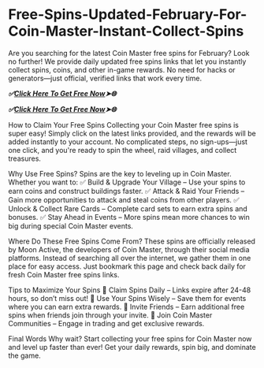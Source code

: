 # Free-Spins-Updated-February-For-Coin-Master-Instant-Collect-Spins

Are you searching for the latest Coin Master free spins for February? Look no further! We provide daily updated free spins links that let you instantly collect spins, coins, and other in-game rewards. No need for hacks or generators—just official, verified links that work every time.

***✅[Click Here To Get Free Now](https://btadeal.com/co3m7str/)➤🌐***

***✅[Click Here To Get Free Now](https://btadeal.com/co3m7str/)➤🌐***


How to Claim Your Free Spins
Collecting your Coin Master free spins is super easy! Simply click on the latest links provided, and the rewards will be added instantly to your account. No complicated steps, no sign-ups—just one click, and you're ready to spin the wheel, raid villages, and collect treasures.

Why Use Free Spins?
Spins are the key to leveling up in Coin Master. Whether you want to:
✅ Build & Upgrade Your Village – Use your spins to earn coins and construct buildings faster.
✅ Attack & Raid Your Friends – Gain more opportunities to attack and steal coins from other players.
✅ Unlock & Collect Rare Cards – Complete card sets to earn extra spins and bonuses.
✅ Stay Ahead in Events – More spins mean more chances to win big during special Coin Master events.

Where Do These Free Spins Come From?
These spins are officially released by Moon Active, the developers of Coin Master, through their social media platforms. Instead of searching all over the internet, we gather them in one place for easy access. Just bookmark this page and check back daily for fresh Coin Master free spins links.

Tips to Maximize Your Spins
🔹 Claim Spins Daily – Links expire after 24-48 hours, so don’t miss out!
🔹 Use Your Spins Wisely – Save them for events where you can earn extra rewards.
🔹 Invite Friends – Earn additional free spins when friends join through your invite.
🔹 Join Coin Master Communities – Engage in trading and get exclusive rewards.

Final Words
Why wait? Start collecting your free spins for Coin Master now and level up faster than ever! Get your daily rewards, spin big, and dominate the game. 
